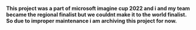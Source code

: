 


#### This project was a part of microsoft imagine cup 2022 and i and my team became the regional finalist but we couldnt make it to the world finalist. So due to improper maintenance i am archiving this project for now.
